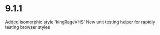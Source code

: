 9.1.1
=====
Added isomorphic style 'kingRageVHS'
New unit testing helper for rapidly testing browser styles
